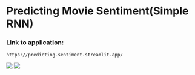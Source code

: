# Predicting Movie Sentiment(Simple RNN)

### Link to application:
```
https://predicting-sentiment.streamlit.app/
```

![](https://github.com/Singhyash9009/Simple-RNN-Predicting-Next-Word-/blob/main/Pred.png)
![](https://github.com/Singhyash9009/Simple-RNN-Predicting-Next-Word-/blob/main/Pred%201.png)

